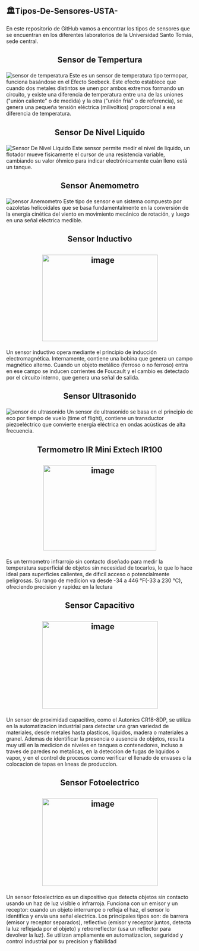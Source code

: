 ## 🏛️Tipos-De-Sensores-USTA-
En este repositorio de GitHub vamos a encontrar los tipos de sensores que se encuentran en los diferentes laboratorios de la Universidad Santo Tomás, sede central.
## <h2><p align="center"> <b> Sensor de Tempertura  </b> </h2>  
![sensor de temperatura](https://github.com/user-attachments/assets/788b74c3-5fe9-47c7-8d4b-d0c074ac822d)
Este es un sensor de temperatura tipo termopar, funciona basándose en el Efecto Seebeck. Este efecto establece que cuando dos metales distintos se unen por ambos extremos formando un circuito, y existe una diferencia de temperatura entre una de las uniones ("unión caliente" o de medida) y la otra ("unión fría" o de referencia), se genera una pequeña tensión eléctrica (milivoltios) proporcional a esa diferencia de temperatura.

## <h2><p align="center"> <b> Sensor De Nivel Liquido </b> </h2>
![Sensor De Nivel Liquido](https://github.com/user-attachments/assets/fc418ccb-38a1-4716-acbb-99ee310f4a01)
Este sensor permite medir el nivel de liquido, un flotador mueve físicamente el cursor de una resistencia variable, cambiando su valor óhmico para indicar electrónicamente cuán lleno está un tanque. 

## <h2><p align="center"> <b> Sensor Anemometro </b> </h2> 
![sensor Anemometro](https://github.com/user-attachments/assets/98fd1d70-57f1-48fe-8990-b83c3bebbaac)
Este tipo de sensor e un sistema compuesto por cazoletas helicoidales que se basa fundamentalmente en la conversión de la energía cinética del viento en movimiento mecánico de rotación, y luego en una señal eléctrica medible.

## <h2><p align="center"> <b> Sensor Inductivo </b> </h2> 
<h2><p align="center"> <b> <img width="311" height="232" alt="image" src="https://github.com/user-attachments/assets/5f4ac9d2-9c4a-42a4-b8a5-c349002d51ac" /> </b> </h2>
Un sensor inductivo opera mediante el principio de inducción electromagnética. Internamente, contiene una bobina que genera un campo magnético alterno. Cuando un objeto metálico (ferroso o no ferroso) entra en ese campo se inducen corrientes de Foucault y el cambio es detectado por el circuito interno, que genera una señal de salida.

## <h2><p align="center"> <b> Sensor Ultrasonido </b> </h2>  
![sensor de ultrasonido](https://github.com/user-attachments/assets/d2cb14c9-5dfb-4c49-9abe-bae4a65153e1)
Un sensor de ultrasonido se basa en el principio de eco por tiempo de vuelo (time of flight), contiene un transductor piezoeléctrico que convierte energía eléctrica en ondas acústicas de alta frecuencia.

## <h2><p align="center"> <b> Termometro IR Mini Extech IR100 </b> </h2> 
<h2><p align="center"> <b> <img width="304" height="229" alt="image" src="https://github.com/user-attachments/assets/d5e1a2c6-4298-4df2-bcf2-bbdd35b74ac4" /> </b> </h2> 
Es un termometro infrarrojo sin contacto diseñado para medir la temperatura superficial de objetos sin necesidad de tocarlos, lo que lo hace ideal para superficies calientes, de difıcil acceso o potencialmente peligrosas. Su rango de medicion va desde -34 a 446 °F(-33 a 230 °C), ofreciendo precision y rapidez en la lectura

## <h2><p align="center"> <b>  Sensor Capacitivo </b> </h2> 
<h2><p align="center"> <b>  <img width="311" height="235" alt="image" src="https://github.com/user-attachments/assets/b02745c2-d640-4060-9d54-d0adc587e942" /> </b> </h2> 
Un sensor de proximidad capacitivo, como el Autonics CR18-8DP, se utiliza en la
automatizacion industrial para detectar una gran variedad de materiales, desde metales hasta plasticos, liquidos, madera o materiales a granel. Ademas de identificar la presencia o ausencia de objetos, resulta muy util en la medicion de niveles en tanques o contenedores, incluso a traves de paredes no metalicas, en la deteccion de fugas de lıquidos o vapor, y en el control de procesos como verificar el llenado de envases o la colocacion de tapas en lıneas de produccion.

## <h2><p align="center"> <b> Sensor Fotoelectrico </b> </h2>
<h2><p align="center"> <b> <img width="311" height="235" alt="image" src="https://github.com/user-attachments/assets/1d8d512d-dbd3-4e3f-953f-d9db5cf32a90" /> </b> </h2>
Un sensor fotoelectrico es un dispositivo que detecta objetos sin contacto usando un haz  de luz visible o infrarroja. Funciona con un emisor y un receptor: cuando un objeto interrumpe o refleja el haz, el sensor lo identifica y envia una señal electrica. Los principales tipos son: de barrera (emisor y receptor separados), reflectivo (emisor y receptor juntos, detecta la luz reflejada por el objeto) y retrorreflector (usa un reflector para devolver la luz). Se utilizan ampliamente en automatizacion, seguridad y control industrial por su precision y fiabilidad

